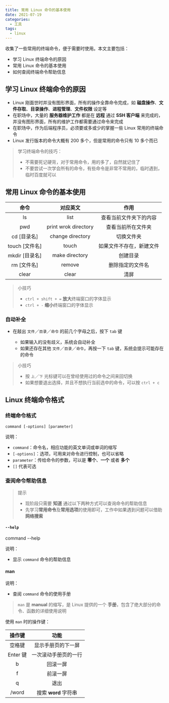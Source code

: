 ```yaml
---
title: 常用 Linux 命令的基本使用
date: 2021-07-19
categories:
  - 工具
tags:
  - linux
---
```


收集了一些常用的终端命令，便于需要时使用。本文主要包括：

- 学习 Linux 终端命令的原因
- 常用 Linux 命令的基本使用
- 如何查阅终端命令帮助信息

<!-- more -->

## 学习 Linux 终端命令的原因

- Linux 刚面世时并没有图形界面，所有的操作全靠命令完成，如 **磁盘操作**、**文件存取**、**目录操作**、**进程管理**、**文件权限** 设定等
- 在职场中，大量的 **服务器维护工作** 都是在 **远程** 通过 **SSH 客户端** 来完成的，并没有图形界面，所有的维护工作都需要通过命令来完成
- 在职场中，作为后端程序员，必须要或多或少的掌握一些 Linux 常用的终端命令
- Linux 发行版本的命令大概有 200 多个，但是常用的命令只有 10 多个而已

> 学习终端命令的技巧：
>
> - 不需要死记硬背，对于常用命令，用的多了，自然就记住了
> - 不要尝试一次学会所有的命令，有些命令是非常不常用的，临时遇到，临时百度就可以

## 常用 Linux 命令的基本使用

|      命令      |       对应英文       |           作用           |
| :------------: | :------------------: | :----------------------: |
|       ls       |         list         |  查看当前文件夹下的内容  |
|      pwd       | print wrok directory |    查看当前所在文件夹    |
|  cd [目录名]   |   change directory   |        切换文件夹        |
| touch [文件名] |        touch         | 如果文件不存在，新建文件 |
| mkdir [目录名] |    make directory    |         创建目录         |
|  rm [文件名]   |        remove        |     删除指定的文件名     |
|     clear      |        clear         |           清屏           |

> 小技巧
>
> - `ctrl + shift + =` **放大**终端窗口的字体显示
> - `ctrl + -` **缩小**终端窗口的字体显示

### 自动补全

- 在敲出 `文件`／`目录`／`命令` 的前几个字母之后，按下 `tab` 键

  - 如果输入的没有歧义，系统会自动补全
  - 如果还存在其他 `文件`／`目录`／`命令`，再按一下 `tab` 键，系统会提示可能存在的命令

> 小技巧
>
> - 按 `上`／`下` 光标键可以在曾经使用过的命令之间来回切换
> - 如果想要退出选择，并且不想执行当前选中的命令，可以按 `ctrl + c`

## Linux 终端命令格式

### 终端命令格式

`command [-options] [parameter]`

说明：

- `command`：命令名，相应功能的英文单词或单词的缩写
- `[-options]`：选项，可用来对命令进行控制，也可以省略
- `parameter`：传给命令的参数，可以是 **零个**、**一个** 或者 **多个**
- `[]` 代表可选

### 查阅命令帮助信息

> 提示
>
> - 现阶段只需要 **知道** 通过以下两种方式可以查询命令的帮助信息
> - 先学习**常用命令**及**常用选项**的使用即可，工作中如果遇到问题可以借助 **网络搜索**

#### `--help`

command --help

说明：

- 显示 `command` 命令的帮助信息

#### man

说明：

- 查阅 `command` 命令的使用手册

> `man` 是 **manual** 的缩写，是 Linux 提供的一个 **手册**，包含了绝大部分的命令、函数的详细使用说明

使用 `man` 时的操作键：

|  操作键  |         功能         |
| :------: | :------------------: |
|  空格键  |  显示手册页的下一屏  |
| Enter 键 | 一次滚动手册页的一行 |
|    b     |       回滚一屏       |
|    f     |       前滚一屏       |
|    q     |         退出         |
|  /word   | 搜索 **word** 字符串 |
